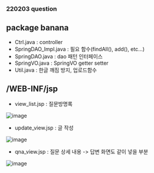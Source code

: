 ### 220203 question

## package banana

- Ctrl.java : controller
- SpringDAO_Impl.java : 필요 함수(findAll(), add(), etc...)
- SpringDAO.java : dao 패턴 인터페이스
- SpringVO.java : SpringVO getter setter
- Util.java : 한글 깨짐 방지, 업로드함수

## /WEB-INF/jsp

- view_list.jsp : 질문방명록

![image](https://user-images.githubusercontent.com/72788533/152972150-40a0477f-df3a-498c-8197-786a5f269d26.png)
- update_view.jsp : 글 작성

![image](https://user-images.githubusercontent.com/72788533/152972201-85dea8c2-88a3-4f44-a549-97b976add1a8.png)
- qna_view.jsp : 질문 상세 내용 -> 답변 화면도 같이 넣을 부분

![image](https://user-images.githubusercontent.com/72788533/152972282-f082261b-3041-4b5c-a92d-b8c424ecc534.png)
